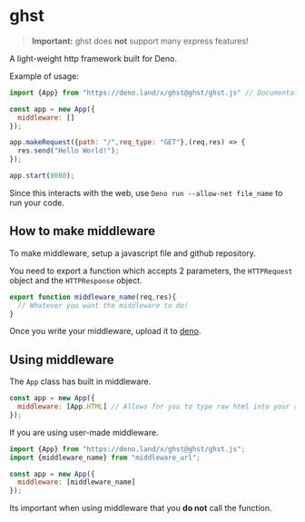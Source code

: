 # ghst
> **Important:** ghst does **not** support many express features!

A light-weight http framework built for Deno.

Example of usage:
```js
import {App} from "https://deno.land/x/ghst@ghst/ghst.js" // Documentation can be found at https://doc.deno.land/https/deno.land/x/ghst@ghst/ghst.js

const app = new App({
  middleware: []
});

app.makeRequest({path: "/",req_type: "GET"},(req,res) => {
  res.send("Hello World!");
});

app.start(8080);
```

Since this interacts with the web, use `Deno run --allow-net file_name` to run your code.

## How to make middleware
To make middleware, setup a javascript file and github repository.

You need to export a function which accepts 2 parameters, the `HTTPRequest` object and the `HTTPResponse` object.
```js
export function middleware_name(req,res){
  // Whatever you want the middleware to do!
}
```

Once you write your middleware, upload it to [deno](https://deno.land/x).

## Using middleware
The `App` class has built in middleware.
```js
const app = new App({
  middleware: [App.HTML] // Allows for you to type raw html into your res.send()
});
```

If you are using user-made middleware.
```js
import {App} from "https://deno.land/x/ghst@ghst/ghst.js";
import {middleware_name} from "middleware_url";

const app = new App({
  middleware: [middleware_name]
});
```

Its important when using middleware that you **do not** call the function.
